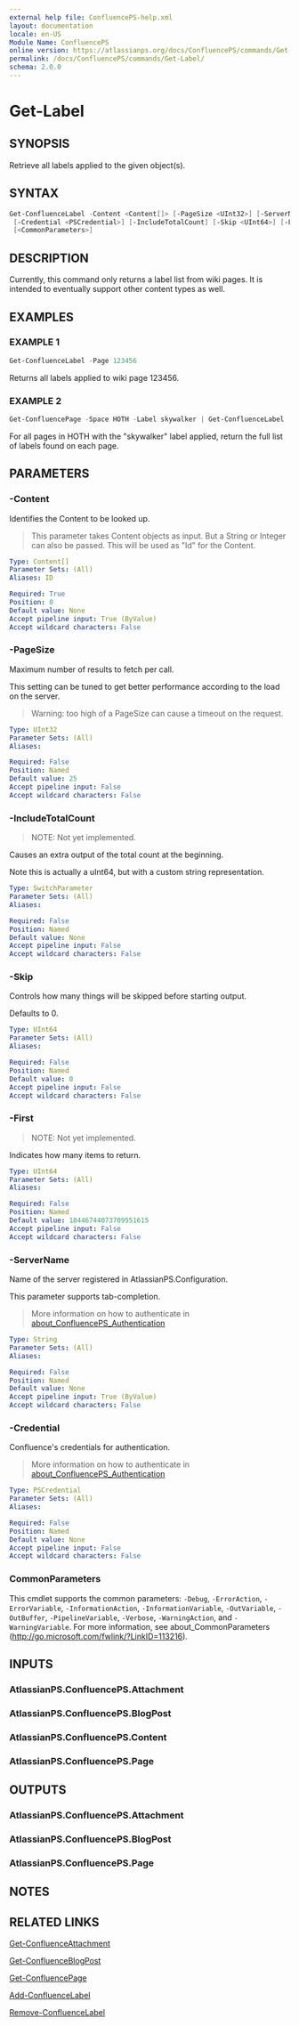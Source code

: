 ```yaml
---
external help file: ConfluencePS-help.xml
layout: documentation
locale: en-US
Module Name: ConfluencePS
online version: https://atlassianps.org/docs/ConfluencePS/commands/Get-Label/
permalink: /docs/ConfluencePS/commands/Get-Label/
schema: 2.0.0
---
```

# Get-Label

## SYNOPSIS

Retrieve all labels applied to the given object(s).

## SYNTAX

```powershell
Get-ConfluenceLabel -Content <Content[]> [-PageSize <UInt32>] [-ServerName <String>]
 [-Credential <PSCredential>] [-IncludeTotalCount] [-Skip <UInt64>] [-First <UInt64>]
 [<CommonParameters>]
```

## DESCRIPTION

Currently, this command only returns a label list from wiki pages.
It is intended to eventually support other content types as well.

## EXAMPLES

### EXAMPLE 1

```powershell
Get-ConfluenceLabel -Page 123456
```

Returns all labels applied to wiki page 123456.

### EXAMPLE 2

```powershell
Get-ConfluencePage -Space HOTH -Label skywalker | Get-ConfluenceLabel
```

For all pages in HOTH with the "skywalker" label applied,
return the full list of labels found on each page.

## PARAMETERS

### -Content

Identifies the Content to be looked up.

> This parameter takes Content objects as input.
> But a String or Integer can also be passed.
> This will be used as "Id" for the Content.

```yaml
Type: Content[]
Parameter Sets: (All)
Aliases: ID

Required: True
Position: 0
Default value: None
Accept pipeline input: True (ByValue)
Accept wildcard characters: False
```

### -PageSize

Maximum number of results to fetch per call.

This setting can be tuned to get better performance according to the load on the server.

> Warning: too high of a PageSize can cause a timeout on the request.

```yaml
Type: UInt32
Parameter Sets: (All)
Aliases:

Required: False
Position: Named
Default value: 25
Accept pipeline input: False
Accept wildcard characters: False
```

### -IncludeTotalCount

> NOTE: Not yet implemented.

Causes an extra output of the total count at the beginning.

Note this is actually a uInt64, but with a custom string representation.

```yaml
Type: SwitchParameter
Parameter Sets: (All)
Aliases:

Required: False
Position: Named
Default value: None
Accept pipeline input: False
Accept wildcard characters: False
```

### -Skip

Controls how many things will be skipped before starting output.

Defaults to 0.

```yaml
Type: UInt64
Parameter Sets: (All)
Aliases:

Required: False
Position: Named
Default value: 0
Accept pipeline input: False
Accept wildcard characters: False
```

### -First

> NOTE: Not yet implemented.

Indicates how many items to return.

```yaml
Type: UInt64
Parameter Sets: (All)
Aliases:

Required: False
Position: Named
Default value: 18446744073709551615
Accept pipeline input: False
Accept wildcard characters: False
```

### -ServerName

Name of the server registered in AtlassianPS.Configuration.

This parameter supports tab-completion.

> More information on how to authenticate in [about_ConfluencePS_Authentication](../../about/authentication.html)

```yaml
Type: String
Parameter Sets: (All)
Aliases:

Required: False
Position: Named
Default value: None
Accept pipeline input: True (ByValue)
Accept wildcard characters: False
```

### -Credential

Confluence's credentials for authentication.

> More information on how to authenticate in [about_ConfluencePS_Authentication](../../about/authentication.html)

```yaml
Type: PSCredential
Parameter Sets: (All)
Aliases:

Required: False
Position: Named
Default value: None
Accept pipeline input: False
Accept wildcard characters: False
```

### CommonParameters

This cmdlet supports the common parameters: `-Debug`, `-ErrorAction`,
`-ErrorVariable`, `-InformationAction`, `-InformationVariable`, `-OutVariable`,
`-OutBuffer`, `-PipelineVariable`, `-Verbose`, `-WarningAction`, and
`-WarningVariable`.
For more information, see about_CommonParameters
(<http://go.microsoft.com/fwlink/?LinkID=113216>).

## INPUTS

### AtlassianPS.ConfluencePS.Attachment

### AtlassianPS.ConfluencePS.BlogPost

### AtlassianPS.ConfluencePS.Content

### AtlassianPS.ConfluencePS.Page

## OUTPUTS

### AtlassianPS.ConfluencePS.Attachment

### AtlassianPS.ConfluencePS.BlogPost

### AtlassianPS.ConfluencePS.Page

## NOTES

## RELATED LINKS

[Get-ConfluenceAttachment](../Get-ConfluenceAttachment)

[Get-ConfluenceBlogPost](../Get-ConfluenceBlogPost)

[Get-ConfluencePage](../Get-ConfluencePage)

[Add-ConfluenceLabel](../Add-ConfluenceLabel)

[Remove-ConfluenceLabel](../Remove-ConfluenceLabel)
